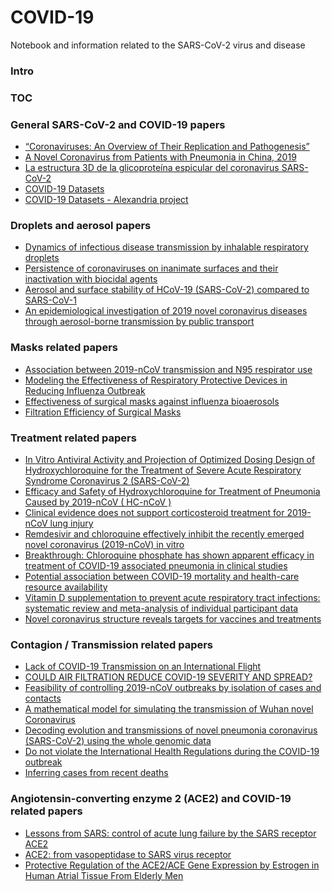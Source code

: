 # COVID-19
Notebook and information related to the SARS-CoV-2 virus and disease

### Intro

### TOC


### General SARS-CoV-2 and COVID-19 papers

- [“Coronaviruses: An Overview of Their Replication and Pathogenesis”](https://www.ncbi.nlm.nih.gov/pmc/articles/PMC4369385/)
- [A Novel Coronavirus from Patients with Pneumonia in China, 2019](https://www.nejm.org/doi/full/10.1056/NEJMoa2001017)
- [La estructura 3D de la glicoproteína espicular del coronavirus SARS-CoV-2](https://francis.naukas.com/2020/02/24/la-estructura-3d-de-la-glicoproteina-espicular-del-coronavirus-sars-cov-2/)
- [COVID-19 Datasets](http://shaleklab.com/resource/covid-19-resources/)
- [COVID-19 Datasets - Alexandria project](https://singlecell.broadinstitute.org/single_cell?scpbr=the-alexandria-project)

### Droplets and aerosol papers
- [Dynamics of infectious disease transmission by inhalable respiratory droplets](https://www.ncbi.nlm.nih.gov/pmc/articles/PMC2894888/)
- [Persistence of coronaviruses on inanimate surfaces and their inactivation with biocidal agents](https://www.journalofhospitalinfection.com/article/S0195-6701(20)30046-3/fulltext)
- [Aerosol and surface stability of HCoV-19 (SARS-CoV-2) compared to SARS-CoV-1](https://www.medrxiv.org/content/10.1101/2020.03.09.20033217v1.full.pdf)
- [An epidemiological investigation of 2019 novel coronavirus diseases through aerosol-borne transmission by public transport](https://www.dropbox.com/s/7u5t2jlldphrqkc/Autobus_%E4%B8%80%E8%B5%B7%E5%9C%A8%E5%85%AC%E5%85%B1%E4%BA%A4%E9%80%9A%E5%B7%A5%E5%85%B7%E5%86%85%E6%B0%94%E6%BA%B6%E8%83%B6%E4%BC%A0%E6%92%AD%E7%9A%84_%E7%9C%81%E7%95%A5_%E7%8A%B6%E7%97%85%E6%AF%92%E8%82%BA%E7%82%8E%E8%81%9A%E9%9B%86%E6%80%A7%E7%96%AB%E6%83%85%E6%B5%81%E8%A1%8C%E7%97%85%E5%AD%A6%E8%B0%83%E6%9F%A5_%E7%BD%97%E5%9E%B2%E7%82%9C.pdf?dl=0)


### Masks related papers

- [Association between 2019-nCoV transmission and N95 respirator use](https://www.medrxiv.org/content/10.1101/2020.02.18.20021881v1.full.pdf)
- [Modeling the Effectiveness of Respiratory Protective Devices in Reducing Influenza Outbreak](https://sci-hub.tw/10.1111/risa.13181)
- [Effectiveness of surgical masks against influenza bioaerosols](https://www.sciencedirect.com/science/article/abs/pii/S0195670113000698)
- [Filtration Efficiency of Surgical Masks](https://scholarcommons.usf.edu/cgi/viewcontent.cgi?article=2759&context=etd)

### Treatment related papers

- [In Vitro Antiviral Activity and Projection of Optimized Dosing Design of Hydroxychloroquine for the Treatment of Severe Acute Respiratory Syndrome Coronavirus 2 (SARS-CoV-2)](https://academic.oup.com/cid/advance-article/doi/10.1093/cid/ciaa237/5801998)
- [Efficacy and Safety of Hydroxychloroquine for Treatment of Pneumonia Caused by 2019-nCoV ( HC-nCoV )](https://clinicaltrials.gov/ct2/show/NCT04261517)
- [Clinical evidence does not support corticosteroid treatment for 2019-nCoV lung injury](https://www.thelancet.com/journals/lancet/article/PIIS0140-6736(20)30317-2/fulltext)
- [Remdesivir and chloroquine effectively inhibit the recently emerged novel coronavirus (2019-nCoV) in vitro](https://www.nature.com/articles/s41422-020-0282-0)
- [Breakthrough: Chloroquine phosphate has shown apparent efficacy in treatment of COVID-19 associated pneumonia in clinical studies](https://www.jstage.jst.go.jp/article/bst/advpub/0/advpub_2020.01047/_pdf/-char/en)
- [Potential association between COVID-19 mortality and health-care resource availability](https://www.thelancet.com/journals/langlo/article/PIIS2214-109X(20)30068-1/fulltext)
- [Vitamin D supplementation to prevent acute respiratory tract infections: systematic review and meta-analysis of individual participant data](https://www.bmj.com/content/356/bmj.i6583)
- [Novel coronavirus structure reveals targets for vaccines and treatments](https://www.nih.gov/news-events/nih-research-matters/novel-coronavirus-structure-reveals-targets-vaccines-treatments) 

### Contagion / Transmission related papers

- [Lack of COVID-19 Transmission on an International Flight](https://www.cmaj.ca/content/lack-covid-19-transmission-international-flight)
- [COULD AIR FILTRATION REDUCE COVID-19 SEVERITY AND SPREAD?](https://necsi.edu/could-air-filtration-reduce-covid19-severity-and-spread)
- [Feasibility of controlling 2019-nCoV outbreaks by isolation of cases and contacts](https://cmmid.github.io/topics/covid19/control-measures/contact-tracing.html)
- [A mathematical model for simulating the transmission of Wuhan novel Coronavirus](https://www.biorxiv.org/content/10.1101/2020.01.19.911669v1)
- [Decoding evolution and transmissions of novel pneumonia coronavirus (SARS-CoV-2) using the whole genomic data](https://www.researchgate.net/publication/339351990_Decoding_evolution_and_transmissions_of_novel_pneumonia_coronavirus_SARS-CoV-2_using_the_whole_genomic_data)
- [Do not violate the International Health Regulations during the COVID-19 outbreak](https://www.thelancet.com/journals/lancet/article/PIIS0140-6736(20)30373-1/fulltext)
- [Inferring cases from recent deaths](https://cmmid.github.io/topics/covid19/current-patterns-transmission/cases-from-deaths.html)

### Angiotensin-converting enzyme 2 (ACE2) and COVID-19 related papers

- [Lessons from SARS: control of acute lung failure by the SARS receptor ACE2](https://link.springer.com/article/10.1007%2Fs00109-006-0094-9)
- [ACE2: from vasopeptidase to SARS virus receptor](https://www.cell.com/trends/pharmacological-sciences/fulltext/S0165-6147(04)00097-5)
- [Protective Regulation of the ACE2/ACE Gene Expression by Estrogen in Human Atrial Tissue From Elderly Men](https://pubmed.ncbi.nlm.nih.gov/28661206-protective-regulation-of-the-ace2ace-gene-expression-by-estrogen-in-human-atrial-tissue-from-elderly-men/)






